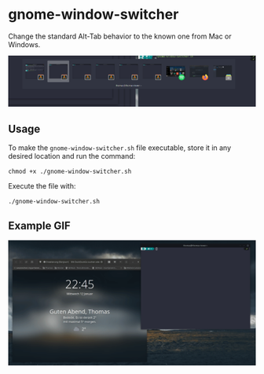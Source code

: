 # gnome-window-switcher
Change the standard Alt-Tab behavior to the known one from Mac or Windows.

![Example image](gnome-window-switcher.png)

## Usage
To make the `gnome-window-switcher.sh` file executable, store it in any desired location and run the command:
```
chmod +x ./gnome-window-switcher.sh
```
Execute the file with:
```
./gnome-window-switcher.sh
```

## Example GIF
![Example video](gnome-window-switcher.gif)
